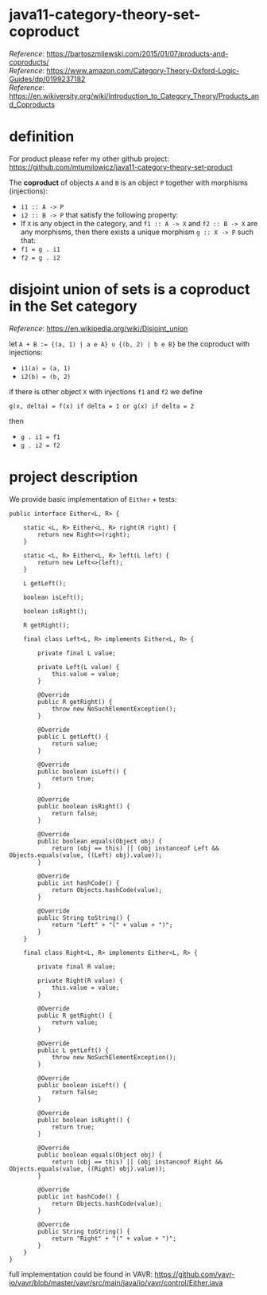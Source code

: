# java11-category-theory-set-coproduct
_Reference_: https://bartoszmilewski.com/2015/01/07/products-and-coproducts/  
_Reference_: https://www.amazon.com/Category-Theory-Oxford-Logic-Guides/dp/0199237182  
_Reference_: https://en.wikiversity.org/wiki/Introduction_to_Category_Theory/Products_and_Coproducts

# definition
For product please refer my other github project:
https://github.com/mtumilowicz/java11-category-theory-set-product

The **coproduct** of objects `A` and `B` is an object `P` 
together with morphisms (injections):
* `i1 :: A -> P`
* `i2 :: B -> P`
that satisfy the following property:
* If `X` is any object in the category, and `f1 :: A -> X` 
and `f2 :: B -> X` are any morphisms, then there exists a 
unique morphism `g :: X -> P` such that:
* `f1 = g . i1`
* `f2 = g . i2`

# disjoint union of sets is a coproduct in the Set category
_Reference_: https://en.wikipedia.org/wiki/Disjoint_union

let `A + B := {(a, 1) | a e A} u {(b, 2) | b e B}` be the coproduct
with injections:
* `i1(a) = (a, 1)`
* `i2(b) = (b, 2)`
    
if there is other object `X` with injections `f1` and `f2` we 
define
```
g(x, delta) = f(x) if delta = 1 or g(x) if delta = 2
```
then
* `g . i1 = f1`
* `g . i2 = f2`

# project description
We provide basic implementation of `Either` + tests:
```
public interface Either<L, R> {

    static <L, R> Either<L, R> right(R right) {
        return new Right<>(right);
    }

    static <L, R> Either<L, R> left(L left) {
        return new Left<>(left);
    }

    L getLeft();

    boolean isLeft();

    boolean isRight();

    R getRight();

    final class Left<L, R> implements Either<L, R> {

        private final L value;

        private Left(L value) {
            this.value = value;
        }

        @Override
        public R getRight() {
            throw new NoSuchElementException();
        }

        @Override
        public L getLeft() {
            return value;
        }

        @Override
        public boolean isLeft() {
            return true;
        }

        @Override
        public boolean isRight() {
            return false;
        }

        @Override
        public boolean equals(Object obj) {
            return (obj == this) || (obj instanceof Left && Objects.equals(value, ((Left) obj).value));
        }

        @Override
        public int hashCode() {
            return Objects.hashCode(value);
        }

        @Override
        public String toString() {
            return "Left" + "(" + value + ")";
        }
    }

    final class Right<L, R> implements Either<L, R> {

        private final R value;

        private Right(R value) {
            this.value = value;
        }

        @Override
        public R getRight() {
            return value;
        }

        @Override
        public L getLeft() {
            throw new NoSuchElementException();
        }

        @Override
        public boolean isLeft() {
            return false;
        }

        @Override
        public boolean isRight() {
            return true;
        }

        @Override
        public boolean equals(Object obj) {
            return (obj == this) || (obj instanceof Right && Objects.equals(value, ((Right) obj).value));
        }

        @Override
        public int hashCode() {
            return Objects.hashCode(value);
        }

        @Override
        public String toString() {
            return "Right" + "(" + value + ")";
        }
    }
}
```
full implementation could be found in VAVR:
https://github.com/vavr-io/vavr/blob/master/vavr/src/main/java/io/vavr/control/Either.java